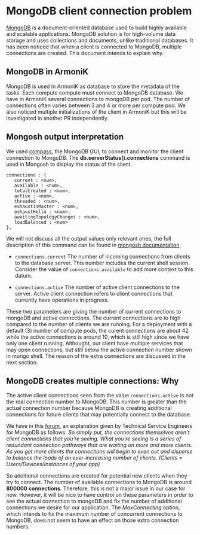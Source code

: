 # MongoDB client connection problem

[MongoDB](https://www.mongodb.com/) is a document-oriented database used to build highly available and scalable applications. MongoDB solution is for high-volume data storage and uses collections and documents, unlike traditional databases. It has been noticed that when a client is connected to MongoDB, multiple connections are created. This document intends to explain why.

## MongoDB in ArmoniK
MongoDB is used in ArmoniK as database to store the metadata of the tasks. Each compute compute must connect to MongoDB database. We have in ArmoniK several connections to mongoDB per pod. The number of connections often varies between 3 and 4 or more per compute pod.  We also noticed multiple initializations of the client in ArmoniK but this will be investigated in another PR independently. 

## Mongosh output interpretation
We used [compass](https://www.mongodb.com/products/compass), the MongoDB GUI, to connect and monitor the client connection to MongoDB. The **db.serverStatus().connections** command is used in Mongosh to display the status of the client.

```shell
connections : {
   current : <num>,
   available : <num>,
   totalCreated : <num>,
   active : <num>,
   threaded : <num>,
   exhaustIsMaster : <num>,
   exhaustHello : <num>,
   awaitingTopologyChanges : <num>,
   loadBalanced : <num>
},
```

We will not discuss all the output values only relevant ones, the full description of this command can be found in [mongosh documentation](https://www.mongodb.com/docs/manual/reference/command/serverStatus/#connections).
- `connections.current`
The number of incoming connections from clients to the database server. This number includes the current shell session. Consider the value of `connections.available` to add more context to this datum.

- `connections.active`
The number of active client connections to the server. Active client connection refers to client connections that currently have operations in progress.

These two parameters are giving the number of current connections to mongoDB and active connections. The current connections are to high compared to the number of clients we are running. For a deployment with a default (3) number of compute pods, the curent connections are about 42 while the active connections is around 10, which is still high since we have only one client running. Althought, our client have multiple services that may open connections, but still below the active connection number shown in mongo shell. The reason of the extra connections are discussed in the next section.

## MongoDB creates multiple connections: Why
The active client connections seen from the value `connections.active` is not the real connection number to MongoDB. This number is greater than the actual connection number because MongoDB is creating additional connections for future clients that may potentially connect to the database. 

We have in this [forum](https://www.mongodb.com/community/forums/t/high-number-of-connections-and-opcounters-without-anyone-using-the-cluster/13190/8), an explanation given by Technical Service Engineers for MongoDB as follows:
*So simply put, the connections themselves aren’t client connections that you’re seeing. What you’re seeing is a series of redundant connection pathways that are waiting on more and more clients. As you get more clients the connections will begin to even out and disperse to balance the loads of an ever-increasing number of clients. (Clients = Users/Devices/Instances of your app)*

So additional connections are created for potential new clients when they try to connect. The number of available connections to MongoDB is around **800000 connections**. Therefore, this is not a major issue in our case for now. However, it will be nice to have control on these parameters in order to see the actual connection to mongoDB and fix the number of additional connections we desire for our application. The *MaxConnecting* option, which intends to fix the maximum number of concurrent connections to MongoDB, does not seem to have an effect on those extra connection numbers.

